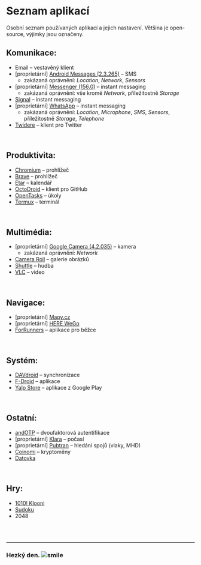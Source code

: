 # Seznam aplikací
Osobní seznam používaných aplikací a jejich nastavení. Většina je open-source, výjimky jsou označeny.

## Komunikace:
- Email &ndash; vestavěný klient
- <span class="red">[proprietární]</span> [Android Messages (2.3.265)](https://play.google.com/store/apps/details?id=com.google.android.apps.messaging&hl=cs) &ndash; SMS
  - zakázaná oprávnění: *Location*, *Network*, *Sensors*
- <span class="red">[proprietární]</span> [Messenger (156.0)](https://play.google.com/store/apps/details?id=com.facebook.orca&hl=cs) &ndash; instant messaging
  - zakázaná oprávnění: vše kromě *Network*, příležitostně *Storage*
- [Signal](https://www.signal.org/) &ndash; instant messaging
- <span class="red">[proprietární]</span> [WhatsApp](https://play.google.com/store/apps/details?id=com.whatsapp&hl=cs) &ndash; instant messaging
  - zakázaná oprávnění: *Location*, *Microphone*, *SMS*, *Sensors*, příležitostně *Storage*, *Telephone*
- [Twidere](https://github.com/TwidereProject/Twidere-Android) &ndash; klient pro Twitter

<br>

## Produktivita:
- [Chromium](https://chromium.googlesource.com/chromium/src/+/master/docs/android_build_instructions.md) &ndash; prohlížeč
- [Brave](https://play.google.com/store/apps/details?id=com.brave.browser&hl=cs) &ndash; prohlížeč
- [Etar](https://github.com/Etar-Group/Etar-Calendar) &ndash; kalendář
- [OctoDroid](https://github.com/slapperwan/gh4a) &ndash; klient pro GitHub
- [OpenTasks](https://github.com/dmfs/opentasks) &ndash; úkoly
- [Termux](https://termux.com/) &ndash; terminál

<br>

## Multimédia:
- <span class="red">[proprietární]</span> [Google Camera (4.2.035)](https://play.google.com/store/apps/details?id=com.google.android.GoogleCamera&hl=cs) &ndash; kamera
  - zakázaná oprávnění: *Network*
- [Camera Roll](https://github.com/kollerlukas/Camera-Roll-Android-App) &ndash; galerie obrázků
- [Shuttle](https://www.shuttlemusicplayer.com/) &ndash; hudba
- [VLC](https://www.videolan.org/vlc/download-android.html) &ndash; video

<br>

## Navigace:
- <span class="red">[proprietární]</span> [Mapy.cz](https://play.google.com/store/apps/details?id=cz.seznam.mapy&hl=cs)
- <span class="red">[proprietární]</span> [HERE WeGo](https://play.google.com/store/apps/details?id=com.here.app.maps&hl=cs)
- [ForRunners](https://github.com/brvier/ForRunners) &ndash; aplikace pro běžce

<br>

## Systém:
- [DAVdroid](https://www.davdroid.com/) &ndash; synchronizace
- [F-Droid](https://f-droid.org/) &ndash; aplikace
- [Yalp Store](https://github.com/yeriomin/YalpStore) &ndash; aplikace z Google Play

<br>

## Ostatní:
- [andOTP](https://github.com/andOTP/andOTP) &ndash; dvoufaktorová autentifikace
- <span class="red">[proprietární]</span> [Klara](https://play.google.com/store/apps/details?id=org.androworks.klara&hl=cs) &ndash; počasí
- <span class="red">[proprietární]</span> [Pubtran](https://play.google.com/store/apps/details?id=cz.fhejl.pubtran&hl=cs) &ndash; hledání spojů (vlaky, MHD)
- [Coinomi](https://coinomi.com/) &ndash; kryptoměny
- [Datovka](https://www.datovka.cz/cs/pages/mobilni-datovka.html)

<br>

## Hry:
- [1010! Klooni](https://lonamiwebs.github.io/klooni/)
- [Sudoku](https://github.com/SecUSo/privacy-friendly-sudoku)
- 2048

<br><br><hr>

<h3 class="nocol">Hezký den. <img class="smile" src="https://mople71.cz/img/sm/smile.svg" alt="smile"></h3>
